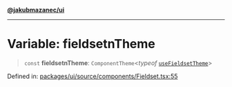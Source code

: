 [**@jakubmazanec/ui**](../README.md)

---

# Variable: fieldsetnTheme

> `const` **fieldsetnTheme**: `ComponentTheme`\<_typeof_
> [`useFieldsetTheme`](../functions/useFieldsetTheme.md)\>

Defined in:
[packages/ui/source/components/Fieldset.tsx:55](https://github.com/jakubmazanec/tools/blob/66e975ab265618dba82f8e4c56654145b7ba4db7/packages/ui/source/components/Fieldset.tsx#L55)
